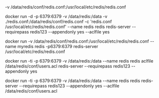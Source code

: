 -v /data/redis/conf/redis.conf:/usr/local/etc/redis/redis.conf 

docker run -d -p 6379:6379  -v /data/redis:/data -v ./redis.conf:/data/redis/conf/redis.conf -c 'redis.conf /usr/local/etc/redis/redis.conf' --name redis redis redis-server --requirepass redis123 --appendonly yes --aclfile yes


docker run -v /data/redis/conf/redis.conf:/usr/local/etc/redis/redis.conf --name myredis redis -p6379:6379 redis-server /usr/local/etc/redis/redis.conf

docker run -ti -p 6379:6379  -v /data/redis:/data --name redis redis aclfile /data/redis/conf/users.acl redis-server --requirepass redis123 --appendonly yes

docker run -ti -p 6379:6379  -v /data/redis:/data --name redis redis redis-server --requirepass redis123 --appendonly yes --aclfile /data/redis/conf/users.acl
